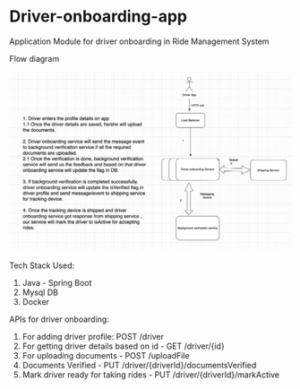 # Driver-onboarding-app
Application Module for driver onboarding in Ride Management System

Flow diagram

![Flow Diagram](https://github.com/uditkumawat/driver-onboarding-app/blob/master/FlowDiagram.png)

Tech Stack Used:
1. Java - Spring Boot
2. Mysql DB
3. Docker

APIs for driver onboarding:
1. For adding driver profile: POST /driver 
2. For getting driver details based on id - GET /driver/{id}
3. For uploading documents - POST /uploadFile
4. Documents Verified - PUT /driver/{driverId}/documentsVerified
5. Mark driver ready for taking rides - PUT /driver/{driverId}/markActive